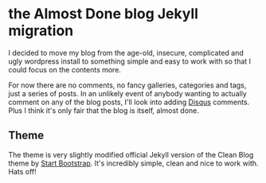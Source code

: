 # the Almost Done blog Jekyll migration
I decided to move my blog from the age-old, insecure, complicated and ugly wordpress install to something simple and easy to work with so that I could focus on the contents more. 

For now there are no comments, no fancy galleries, categories and tags, just a series of posts. In an unlikely event of anybody wanting to actually comment on any of the blog posts, I'll look into adding [Disqus](https://disqus.com/) comments. Plus I think it's only fair that the blog is itself, almost done. 

## Theme
The theme is very slightly modified official Jekyll version of the Clean Blog theme by [Start Bootstrap](http://startbootstrap.com/). It's incredibly simple, clean and nice to work with. Hats off!
